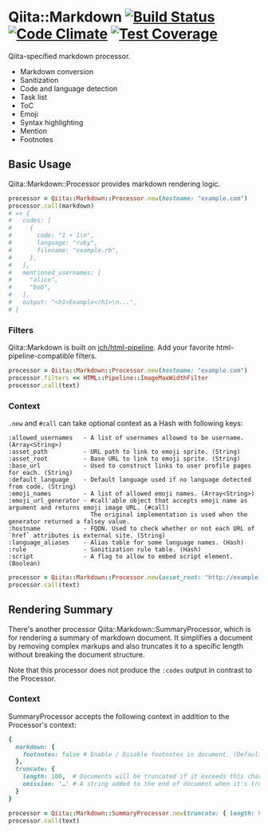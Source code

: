 # Qiita::Markdown [![Build Status](https://travis-ci.org/increments/qiita-markdown.svg)](https://travis-ci.org/increments/qiita-markdown) [![Code Climate](https://codeclimate.com/github/increments/qiita-markdown/badges/gpa.svg)](https://codeclimate.com/github/increments/qiita-markdown) [![Test Coverage](https://codeclimate.com/github/increments/qiita-markdown/badges/coverage.svg)](https://codeclimate.com/github/increments/qiita-markdown)
Qiita-specified markdown processor.

* Markdown conversion
* Sanitization
* Code and language detection
* Task list
* ToC
* Emoji
* Syntax highlighting
* Mention
* Footnotes

## Basic Usage
Qiita::Markdown::Processor provides markdown rendering logic.

```ruby
processor = Qiita::Markdown::Processor.new(hostname: "example.com")
processor.call(markdown)
# => {
#   codes: [
#     {
#       code: "1 + 1\n",
#       language: "ruby",
#       filename: "example.rb",
#     },
#   ],
#   mentioned_usernames: [
#     "alice",
#     "bob",
#   ],
#   output: "<h1>Example</h1>\n...",
# }
```

### Filters
Qiita::Markdown is built on [jch/html-pipeline](https://github.com/jch/html-pipeline).
Add your favorite html-pipeline-compatible filters.

```ruby
processor = Qiita::Markdown::Processor.new(hostname: "example.com")
processor.filters << HTML::Pipeline::ImageMaxWidthFilter
processor.call(text)
```

### Context
`.new` and `#call` can take optional context as a Hash with following keys:

```
:allowed_usernames   - A list of usernames allowed to be username. (Array<String>)
:asset_path          - URL path to link to emoji sprite. (String)
:asset_root          - Base URL to link to emoji sprite. (String)
:base_url            - Used to construct links to user profile pages for each. (String)
:default_language    - Default language used if no language detected from code. (String)
:emoji_names         - A list of allowed emoji names. (Array<String>)
:emoji_url_generator - #call'able object that accepts emoji name as argument and returns emoji image URL. (#call)
                       The original implementation is used when the generator returned a falsey value.
:hostname            - FQDN. Used to check whether or not each URL of `href` attributes is external site. (String)
:language_aliases    - Alias table for some language names. (Hash)
:rule                - Sanitization rule table. (Hash)
:script              - A flag to allow to embed script element. (Boolean)
```

```ruby
processor = Qiita::Markdown::Processor.new(asset_root: "http://example.com/assets", hostname: "example.com")
processor.call(text)
```

## Rendering Summary
There's another processor Qiita::Markdown::SummaryProcessor,
which is for rendering a summary of markdown document.
It simplifies a document by removing complex markups
and also truncates it to a specific length without breaking the document structure.

Note that this processor does not produce the `:codes` output in contrast to the Processor.

### Context

SummaryProcessor accepts the following context in addition to the Processor's context:

```ruby
{
  markdown: {
    footnotes: false # Enable / Disable footnotes in document. (Default: true)
  },
  truncate: {
    length: 100,  # Documents will be truncated if it exceeds this character count. (Integer)
    omission: '…' # A string added to the end of document when it's truncated. (String, nil)
  }
}
```

```ruby
processor = Qiita::Markdown::SummaryProcessor.new(truncate: { length: 80 }, hostname: "example.com")
processor.call(text)
```
